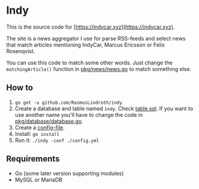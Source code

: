 # Indy

This is the source code for [https://indycar.xyz](https://indycar.xyz).

The site is a news aggregator I use for parse RSS-feeds and select news that 
match articles mentioning IndyCar, Marcus Ericsson or Felix Rosenqvist.

You can use this code to match some other words. Just change the `matchingArticle()` 
function in [pkg/news/news.go](pkg/news/news.go) to match something else.

## How to
1. `go get -u github.com/RasmusLindroth/indy`
2. Create a database and table named `indy`. Check [table.sql](./table.sql).
If you want to use another name  you'll have to change the code in
[pkg/database/database.go](pkg/database/database.go).
3. Create a [config-file](./config-sample.yml).
4. Install: `go install`
5. Run it: `./indy -conf ./config.yml`

## Requirements
* Go (some later version supporting modules)
* MySQL or MariaDB
